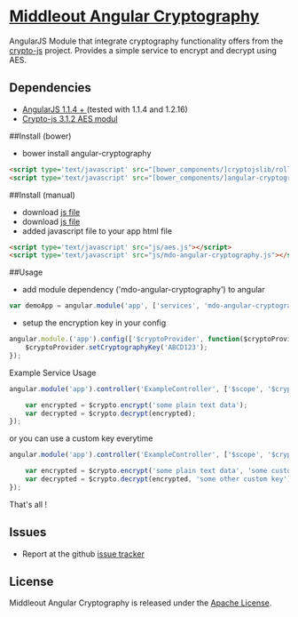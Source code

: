 [Middleout Angular Cryptography](http://ngmodules.org/modules/angular-cryptography)
==================

AngularJS Module that integrate cryptography functionality offers from the [crypto-js](https://code.google.com/p/crypto-js/) project. Provides a simple service to encrypt and decrypt using AES.

Dependencies
------------
- [AngularJS 1.1.4 + ](http://angularjs.org/) (tested with 1.1.4 and 1.2.16)
- [Crypto-js 3.1.2 AES modul](https://github.com/sytelus/CryptoJS/tree/master/rollups/aes.js)

##Install (bower)

* bower install angular-cryptography
```html
<script type='text/javascript' src="[bower_components/]cryptojslib/rollups/aes.js"></script>
<script type='text/javascript' src="[bower_components/]angular-cryptography/mdo-angular-cryptography.js"></script>
```

##Install (manual)

* download [js file](https://github.com/sytelus/CryptoJS/tree/master/rollups/aes.js)
* download [js file](https://github.com/middleout/angular-cryptography/blob/master/mdo-angular-cryptography.js)
* added javascript file to your app html file
```html
<script type='text/javascript' src="js/aes.js"></script>
<script type='text/javascript' src="js/mdo-angular-cryptography.js"></script>
```

##Usage

* add module dependency ('mdo-angular-cryptography') to angular
```js
var demoApp = angular.module('app', ['services', 'mdo-angular-cryptography']);
```

* setup the encryption key in your config
```js
angular.module.('app').config(['$cryptoProvider', function($cryptoProvider){
	$cryptoProvider.setCryptographyKey('ABCD123');
});
```

Example Service Usage

```js
angular.module('app').controller('ExampleController', ['$scope', '$crypto', function($scope, $crypto) {

	var encrypted = $crypto.encrypt('some plain text data');
	var decrypted = $crypto.decrypt(encrypted);
});

```

or you can use a custom key everytime

```js
angular.module('app').controller('ExampleController', ['$scope', '$crypto', function($scope, $crypto) {

	var encrypted = $crypto.encrypt('some plain text data', 'some custom key');
	var decrypted = $crypto.decrypt(encrypted, 'some other custom key');
});

```

That's all !

Issues
-------------
- Report at the github [issue tracker](https://github.com/middleout/angular-cryptography/issues)

License
--------------

Middleout Angular Cryptography is released under the [Apache License](http://opensource.org/licenses/Apache-2.0).
